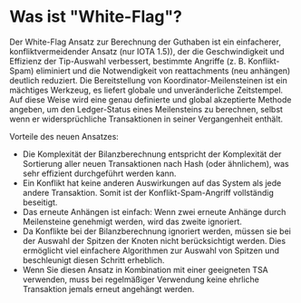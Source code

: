 <!--
---article_info
title: Was ist Chrysalis?
author: [author_1]
reviews: [reviewer_1, reviewer_2]
---
-->

# Was ist "White-Flag"?

Der White-Flag Ansatz zur Berechnung der Guthaben ist ein einfacherer, konfliktvermeidender Ansatz (nur IOTA 1.5)), der die Geschwindigkeit und Effizienz der Tip-Auswahl verbessert, bestimmte Angriffe (z. B. Konflikt-Spam) eliminiert und die Notwendigkeit von reattachments (neu anhängen) deutlich reduziert. Die Bereitstellung von Koordinator-Meilensteinen ist ein mächtiges Werkzeug, es liefert globale und unveränderliche Zeitstempel. Auf diese Weise wird eine genau definierte und global akzeptierte Methode angeben, um den Ledger-Status eines Meilensteins zu berechnen, selbst wenn er widersprüchliche Transaktionen in seiner Vergangenheit enthält.

Vorteile des neuen Ansatzes: 

- Die Komplexität der Bilanzberechnung entspricht der Komplexität der Sortierung aller neuen Transaktionen nach Hash (oder ähnlichem), was sehr effizient durchgeführt werden kann.
- Ein Konflikt hat keine anderen Auswirkungen auf das System als jede andere Transaktion. Somit ist der Konflikt-Spam-Angriff vollständig beseitigt.
- Das erneute Anhängen ist einfach: Wenn zwei erneute Anhänge durch Meilensteine genehmigt werden, wird das zweite ignoriert.
- Da Konflikte bei der Bilanzberechnung ignoriert werden, müssen sie bei der Auswahl der Spitzen der Knoten nicht berücksichtigt werden. Dies ermöglicht viel einfachere Algorithmen zur Auswahl von Spitzen und beschleunigt diesen Schritt erheblich.
- Wenn Sie diesen Ansatz in Kombination mit einer geeigneten TSA verwenden, muss bei regelmäßiger Verwendung keine ehrliche Transaktion jemals erneut angehängt werden.

